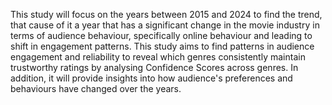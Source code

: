 This study will focus on the years between 2015 and 2024 to find the trend, that cause of it a year that has a significant change in the movie industry in terms of audience behaviour, specifically online behaviour and leading to shift in engagement patterns. This study aims to find patterns in audience engagement and reliability to reveal which genres consistently maintain trustworthy ratings by analysing Confidence Scores across genres. In addition, it will provide insights into how audience's preferences and behaviours have changed over the years.
